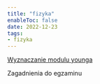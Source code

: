 ```yaml
---
title: "fizyka"
enableToc: false
date: 2022-12-23
tags:
- fizyka
---
```

[Wyznaczanie modulu younga](I%20semestr/Fizyka/Ćw2/Wyznaczanie%20modulu%20younga.md)


Zagadnienia do egzaminu
